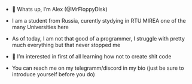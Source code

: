 - 👋 Whats up, I’m Alex (@MrFloppyDisk)
- I am a student from Russia, curently stydying in RTU MIREA one of the many Universities here
- As of today, I am not that good of a programmer, I struggle with pretty much everything but that never stopped me

  
- 👀 I’m interested in first of all learning how not to create shit code

- You can reach me on my telegramm/discord in my bio (just be sure to introduce yourself before you do)
